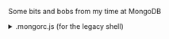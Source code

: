 Some bits and bobs from my time at MongoDB

<details>
    <summary>.mongorc.js (for the legacy shell)</summary>
    <blockquote>This file should be saved as `.mongorc.js` in the home directory
<details>
        <summary>Functions added to the global shell</summary>
    
- `shuffle(array)` - return the array with elements in random order, original array remains unmodified. (usual caveats about object references within the array)  
- `oplogWindow(seconds, verbose)` - Returns oplog window.  If `seconds` is provided, estimates the oplog window based on the oplog usage in the last `seconds`  
- `randomDate(milliseconds)` - return a javascript Date object up to `milliseconds` in the past.  If `milliseconds` omitted, return a random date between epoch and now  
- `randomLoc(lon, lat, radius)` - return a random point with `radius` meters of [`lon`, `lat`]  
- `randomPolygon(lon, lat, radius, npoints)` - return a random polygon consisting of `npoints` points within `radius` meters of [`lon`, `lat`].  **NOTE**: still needs work, currently returns a set of completly random points that may or may not be a valid polygon  
- `randomPoint(lon, lat, radius)` - wrap the `randomLoc` output in a geoJSON point  
- `pick(array, min, max)` - return between `min` and `max` randomly selected elements from the array (may be duplicates).  Default to 1 element if `min` and `max` omitted  
- `randomInt(max)` - return a random integer from 0 to `max`.  Defaults to 32-bit integer if `max` omitted  
- `randomString(cnt, charset)` - return a string of `cnt` characters randomly selected from charset.  Defaults: `charset` = base64 character set, `cnt` = 10  
- `randomDigit(cnt)` - return a `cnt`(default=1)-digit number as a string  
- `randomLetter(cnt)` - return a `cnt`(default=1)-character string consisting of upper- and lower-case letters  
- `randomHex(cnt)` - return a `cnt`(default=1)-character hexadecimal string  
- `human(size, places)` - return the size in human-readable form using power of 2 sizes (i.e. GiB), rouned to `places` decimal places  
- `setRandomSeed(seed, prime)` - functions in this file will use a seeded random number generator instead of Math.random().  Default `seed` is current time, default `prime` is 16525637  
- `resetRandom()` - revert to using Math.random()  
- `copyRoleToDB(roleName, dbName)` - copy role `roleName`, and all inherited roles, from admin database to `dbName`
- `mod10check(number)` - validate `number` using the Luhn algorithm
- `happy(number)` - return true if `number` is happy
    
</details>
<details>
        <summary>Functions added to the javascript Object class</summary>
        
- `Object.extendedMerge(src, dst, deep)` - recurse into arrays and subobject when merging, convert ObjectID, ISODate, NumberLong to JSON
- `Object.prototype.project(projection)` - Provide project-in capability for javascript objects, use `*` to match any field. Example: `db.serverStatus().project({"wiredTiger.*.URI":1})`
</details>       
<details>
        <summary>Functions added to the MongoDB DB class</summary>
        
- `db.eachCollection(lambdaOrMethod, ...args)` - iterate the collections in the current db, run the provided function on each.  `lambdaOrMethod` can be either a method of the collection class as a string, or a javascript `function(collection, ...args)`. 
            Examples: 
            `db.eachCollection("stats")`, 
            `db.eachCollection("stats",{indexDetails:true})`, 
            `db.eachCollection(function(coll){return {name:coll.name, data:coll.stats({indexDetails:true}).project({"indexDetails.*.uri":1})}})`
- `db.eachDB(lambdaOrMethod, ...args)` - iterate the database list with method name or `function(db, ...args)`
           Example:
           `db.eachDB("eachCollection",function(coll){return {name:coll.db + "." + coll.name, data:coll.stats({indexDetails:true}).project({"indexDetails.*.uri":1})}})`
        </details>
    </blockquote>
</details>
